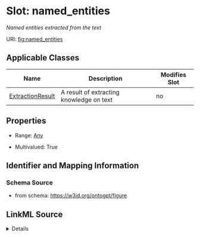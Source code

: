 

# Slot: named_entities


_Named entities extracted from the text_



URI: [fig:named_entities](http://w3id.org/ontogpt/figure-templatenamed_entities)



<!-- no inheritance hierarchy -->





## Applicable Classes

| Name | Description | Modifies Slot |
| --- | --- | --- |
| [ExtractionResult](ExtractionResult.md) | A result of extracting knowledge on text |  no  |







## Properties

* Range: [Any](Any.md)

* Multivalued: True





## Identifier and Mapping Information







### Schema Source


* from schema: https://w3id.org/ontogpt/figure




## LinkML Source

<details>
```yaml
name: named_entities
description: Named entities extracted from the text
from_schema: https://w3id.org/ontogpt/figure
rank: 1000
multivalued: true
alias: named_entities
owner: ExtractionResult
domain_of:
- ExtractionResult
range: Any
inlined: true
inlined_as_list: true

```
</details>
